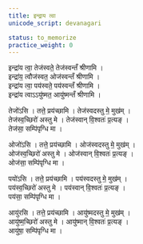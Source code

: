 ```yaml
---
title: इन्द्राय त्वा
unicode_script: devanagari

status: to_memorize
practice_weight: 0
---
```


इन्द्रा॑य त्वा॒ तेज॑स्वते॒ तेज॑स्वन्तँ श्रीणामि ।  
इन्द्रा॑य॒ त्वौज॑स्वत॒ ओज॑स्वन्तँ श्रीणामि ।  
इन्द्रा॑य त्वा॒ पय॑स्वते॒ पय॑स्वन्तँ श्रीणामि ।  
इन्द्रा॑य त्वाऽऽयु॑ष्मत॒  आयु॑ष्मन्तँ श्रीणामि ।

तेजो॑ऽसि । तत्ते॒ प्रय॑च्छामि ।  तेज॑स्वदस्तु मे॒ मुख॑म् ।  
तेज॑स्व॒च्छिरो॑ अस्तु मे । तेज॑स्वान् वि॒श्वतः॑ प्र॒त्यङ् ।  
तेज॑सा॒ सम्पि॑पृग्धि मा ।

ओजो॑ऽसि ।  तत्ते॒ प्रय॑च्छामि ।  ओज॑स्वदस्तु मे॒ मुख॑म् ।  
ओज॑स्व॒च्छिरो॑ अस्तु मे । ओज॑स्वान् वि॒श्वतः॑ प्र॒त्यङ् ।  
ओज॑सा॒ सम्पि॑पृग्धि मा ।

पयो॑ऽसि ।  तत्ते॒ प्रय॑च्छामि ।  पय॑स्वदस्तु मे॒ मुख॑म् ।  
पय॑स्व॒च्छिरो॑ अस्तु मे । पय॑स्वान् वि॒श्वतः॑ प्र॒त्यङ् ।  
पय॑सा॒ सम्पि॑पृग्धि मा ।

आयु॑रसि ।  तत्ते॒ प्रय॑च्छामि ।  आयु॑ष्मदस्तु मे॒ मुख॑म् ।  
आयु॑ष्म॒च्छिरो॑ अस्तु मे । आयु॑ष्मान् वि॒श्वतः॑ प्र॒त्यङ् ।  
आयु॑षा॒ सम्पि॑पृग्धि मा ।
